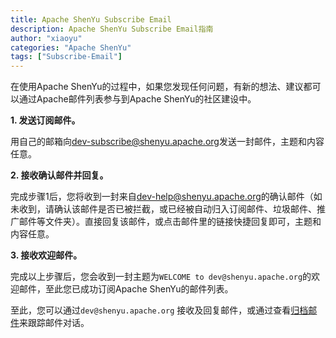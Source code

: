```yaml
---
title: Apache ShenYu Subscribe Email
description: Apache ShenYu Subscribe Email指南
author: "xiaoyu"
categories: "Apache ShenYu"
tags: ["Subscribe-Email"]
---
```


在使用Apache ShenYu的过程中，如果您发现任何问题，有新的想法、建议都可以通过Apache邮件列表参与到Apache ShenYu的社区建设中。

**1. 发送订阅邮件。**

用自己的邮箱向[dev-subscribe@shenyu.apache.org](mailto:dev-subscribe@shenyu.apache.org)发送一封邮件，主题和内容任意。

**2. 接收确认邮件并回复。**

完成步骤1后，您将收到一封来自[dev-help@shenyu.apache.org](mailto:dev-help@shenyu.apache.org)的确认邮件（如未收到，请确认该邮件是否已被拦截，或已经被自动归入订阅邮件、垃圾邮件、推广邮件等文件夹）。直接回复该邮件，或点击邮件里的链接快捷回复即可，主题和内容任意。
 
**3. 接收欢迎邮件。**

完成以上步骤后，您会收到一封主题为`WELCOME to dev@shenyu.apache.org`的欢迎邮件，至此您已成功订阅Apache ShenYu的邮件列表。

至此，您可以通过`dev@shenyu.apache.org` 接收及回复邮件，或通过查看[归档邮件](https://lists.apache.org/list.html?dev@shenyu.apache.org)来跟踪邮件对话。
